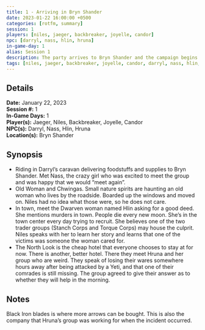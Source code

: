 ```yaml
---
title: 1 - Arriving in Bryn Shander
date: 2023-01-22 16:00:00 +0500
categories: [rotfm, summary]
session: 1
players: [niles, jaeger, backbreaker, joyelle, candor]
npc: [darryl, nass, hlin, hruna]
in-game-day: 1
alias: Session 1
description: The party arrives to Bryn Shander and the campaign begins.
tags: [niles, jaeger, backbreaker, joyelle, candor, darryl, nass, hlin, hruna]
---
```


## Details

**Date:** January 22, 2023 <br>
**Session #:** 1 <br>
**In-Game Days:** 1 <br>
**Player(s):** Jaeger, Niles, Backbreaker, Joyelle, Candor <br>
**NPC(s):** Darryl, Nass, Hlin, Hruna <br>
**Location(s):** Bryn Shander <br>

## Synopsis
- Riding in Darryl’s caravan delivering foodstuffs and supplies to Bryn Shander. Met Nass, the crazy girl who was excited to meet the group and was happy that we would “meet again”.
- Old Woman and Chwingas. Small nature spirits are haunting an old woman who lives by the roadside. Boarded up the windows and moved on. Niles had no idea what those were, so he does not care.
- In town, meet the Dwarven woman named Hlin asking for a good deed. She mentions murders in town. People die every new moon. She’s in the town center every day trying to recruit. She believes one of the two trader groups (Stanch Corps and Torque Corps) may house the culprit. Niles speaks with her to learn her story and learns that one of the victims was someone the woman cared for.
- The North Look is the cheap hotel that everyone chooses to stay at for now. There is another, better hotel. There they meet Hruna and her group who are weird. They speak of losing their wares somewhere hours away after being attacked by a Yeti, and that one of their comrades is still missing. The group agreed to give their answer as to whether they will help in the morning.

## Notes
Black Iron blades is where more arrows can be bought. This is also the company that Hruna’s group was working for when the incident occurred.
